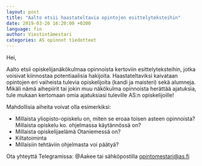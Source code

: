 ```yaml
---
layout: post
title: "Aalto etsii haastateltavia opintojen esittelyteksteihin"
date: 2019-03-26 16:20:00 +0200
language: fin
author: Viestintämestari
categories: AS opinnot tiedotteet
---
```

Hei,

Aalto etsii opiskelijanäkökulmaa opinnoista kertoviin esittelyteksteihin, jotka voisivat kiinnostaa potentiaalisia hakijoita. Haastateltaviksi kaivataan opintojen eri vaiheista tulevia opiskelijoita (kandi ja maisteri) sekä alumneja. Mikäli nämä aihepiirit tai jokin muu näkökulma opinnoista herättää ajatuksia, tule mukaan kertomaan omia ajatuksiasi tuleville AS:n opiskelijoille!

Mahdollisia aiheita voivat olla esimerkiksi:

- Millaista yliopisto-opiskelu on, miten se eroaa toisen asteen opinnoista? Millaista opiskelu ko. ohjelmassa käytännössä on?
- Millaista opiskelijaelämä Otaniemessä on?
- Kiltatoiminta
- Millaisiin tehtäviin ohjelmasta voi päätyä?

Ota yhteyttä Telegramissa: @Aakee tai sähköpostilla opintomestari@as.fi
